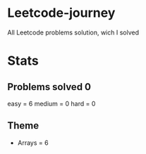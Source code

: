 # Leetcode-journey
All Leetcode problems solution, wich I solved


# Stats 
## Problems solved 0

easy = 6
medium = 0
hard = 0 

## Theme 

- Arrays =  6
